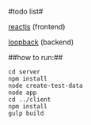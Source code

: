 #todo list#

[reactjs](http://facebook.github.io/react/index.html) (frontend)

[loopback](http://loopback.io/) (backend)

##how to run:##

    cd server
    npm install
    node create-test-data
    node app
    cd ../client
    npm install
    gulp build
  
